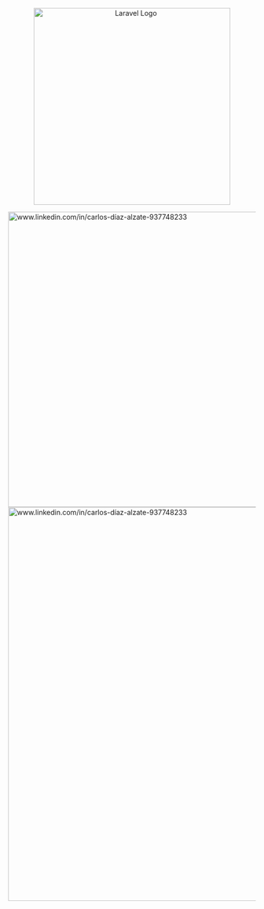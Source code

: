 <p align="center"><a href="https://laravel.com" target="_blank"><img src="https://raw.githubusercontent.com/laravel/art/master/logo-lockup/5%20SVG/2%20CMYK/1%20Full%20Color/laravel-logolockup-cmyk-red.svg" width="400" alt="Laravel Logo"></a></p>


<img align="center" src="https://res.cloudinary.com/dzjytwhrg/image/upload/v1675790171/crud-laravel-events_dwcqyz.png" alt="www.linkedin.com/in/carlos-díaz-alzate-937748233" height="600" width="800" />

<img align="center" src="https://res.cloudinary.com/dzjytwhrg/image/upload/v1675790183/crud-laravel_pl2j1c.png" alt="www.linkedin.com/in/carlos-díaz-alzate-937748233" height="800" width="600" />


